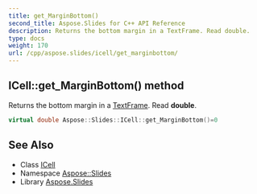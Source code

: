```yaml
---
title: get_MarginBottom()
second_title: Aspose.Slides for C++ API Reference
description: Returns the bottom margin in a TextFrame. Read double.
type: docs
weight: 170
url: /cpp/aspose.slides/icell/get_marginbottom/
---
```

## ICell::get_MarginBottom() method


Returns the bottom margin in a [TextFrame](../../textframe/). Read **double**.

```cpp
virtual double Aspose::Slides::ICell::get_MarginBottom()=0
```

## See Also

* Class [ICell](./)
* Namespace [Aspose::Slides](../)
* Library [Aspose.Slides](../../)